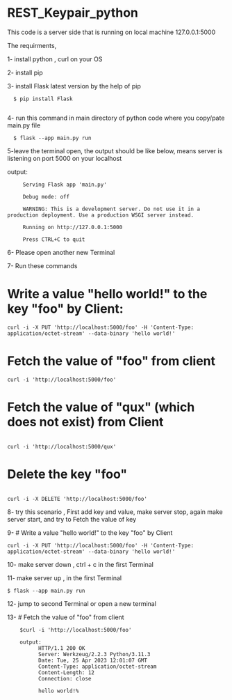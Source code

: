 # REST_Keypair_python

This code is a server side that is running on  local machine 127.0.0.1:5000


The requirments,

1- install python , curl on your OS

2- install pip

3- install Flask latest version by the help of pip
```
  $ pip install Flask
  
```
  
4- run this command in main directory of python code where you copy/pate main.py file
```
  $ flask --app main.py run
```

5-leave the terminal open, the output should be like below, means server is listening on port 5000 on your localhost

  output:
  
         Serving Flask app 'main.py'
         
         Debug mode: off
         
         WARNING: This is a development server. Do not use it in a production deployment. Use a production WSGI server instead.
         
         Running on http://127.0.0.1:5000
         
         Press CTRL+C to quit

6- Please open another new Terminal

7- Run these commands

# Write a value "hello world!" to the key "foo" by Client:

```
curl -i -X PUT 'http://localhost:5000/foo' -H 'Content-Type: application/octet-stream' --data-binary 'hello world!'

```

# Fetch the value of "foo" from client
```
curl -i 'http://localhost:5000/foo'

```


# Fetch the value of "qux" (which does not exist) from Client
```

curl -i 'http://localhost:5000/qux'

```


# Delete the key "foo"
```

curl -i -X DELETE 'http://localhost:5000/foo'

```


8- try this scenario , First add key and value, make server stop, again make server start, and try to Fetch the value of key

9- # Write a value "hello world!" to the key "foo" by Client

```
curl -i -X PUT 'http://localhost:5000/foo' -H 'Content-Type: application/octet-stream' --data-binary 'hello world!'

```


10- make server down , ctrl + c in the first Terminal

11- make server up , in the first Terminal
```
$ flask --app main.py run  

```
12- jump to second Terminal or open a new terminal

13- # Fetch the value of "foo" from client

        $curl -i 'http://localhost:5000/foo'
        
        output:
              HTTP/1.1 200 OK
              Server: Werkzeug/2.2.3 Python/3.11.3
              Date: Tue, 25 Apr 2023 12:01:07 GMT
              Content-Type: application/octet-stream
              Content-Length: 12
              Connection: close

              hello world!%     




